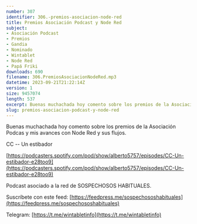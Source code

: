 ```yaml
---
number: 307
identifier: 306.-premios-asociacion-node-red
title: Premios Asociación Podcast y Node Red
subject:
- Asociación Podcast
- Premios
- Gandia
- Nominado
- Wintablet
- Node Red
- Papá Friki
downloads: 690
filename: 306.PremiosAsociacionNodeRed.mp3
datetime: 2023-09-21T21:22:14Z
version: 1
size: 9457074
length: 537
excerpt: Buenas muchachada hoy comento sobre los premios de la Asociación Podcast y mis avances con Node Red.
slug: premios-asociacion-podcast-y-node-red
---
```

Buenas muchachada hoy comento sobre los premios de la Asociación Podcas y mis avances con Node Red y sus flujos.

CC -- Un estibador

[https://podcasters.spotify.com/pod/show/alberto5757/episodes/CC-Un-estibador-e28too9](https://podcasters.spotify.com/pod/show/alberto5757/episodes/CC-Un-estibador-e28too9)

Podcast asociado a la red de SOSPECHOSOS HABITUALES.

Suscríbete con este feed: [https://feedpress.me/sospechososhabituales](https://feedpress.me/sospechososhabituales)

Telegram: [https://t.me/wintabletinfo](https://t.me/wintabletinfo)